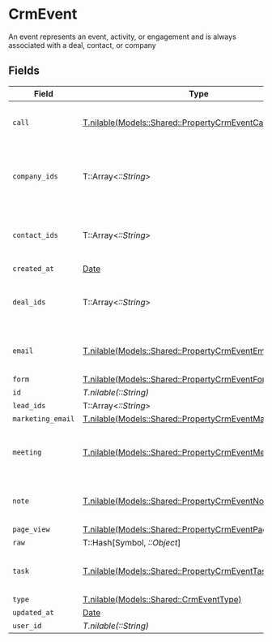# CrmEvent

An event represents an event, activity, or engagement and is always associated with a deal, contact, or company


## Fields

| Field                                                                                                              | Type                                                                                                               | Required                                                                                                           | Description                                                                                                        |
| ------------------------------------------------------------------------------------------------------------------ | ------------------------------------------------------------------------------------------------------------------ | ------------------------------------------------------------------------------------------------------------------ | ------------------------------------------------------------------------------------------------------------------ |
| `call`                                                                                                             | [T.nilable(Models::Shared::PropertyCrmEventCall)](../../models/shared/propertycrmeventcall.md)                     | :heavy_minus_sign:                                                                                                 | The call object, when type = call                                                                                  |
| `company_ids`                                                                                                      | T::Array<*::String*>                                                                                               | :heavy_minus_sign:                                                                                                 | An array of company IDs associated with this event                                                                 |
| `contact_ids`                                                                                                      | T::Array<*::String*>                                                                                               | :heavy_minus_sign:                                                                                                 | An array of contact IDs associated with this event                                                                 |
| `created_at`                                                                                                       | [Date](https://ruby-doc.org/stdlib-2.6.1/libdoc/date/rdoc/Date.html)                                               | :heavy_minus_sign:                                                                                                 | N/A                                                                                                                |
| `deal_ids`                                                                                                         | T::Array<*::String*>                                                                                               | :heavy_minus_sign:                                                                                                 | An array of deal IDs associated with this event                                                                    |
| `email`                                                                                                            | [T.nilable(Models::Shared::PropertyCrmEventEmail)](../../models/shared/propertycrmeventemail.md)                   | :heavy_minus_sign:                                                                                                 | The email object, when type = email                                                                                |
| `form`                                                                                                             | [T.nilable(Models::Shared::PropertyCrmEventForm)](../../models/shared/propertycrmeventform.md)                     | :heavy_minus_sign:                                                                                                 | N/A                                                                                                                |
| `id`                                                                                                               | *T.nilable(::String)*                                                                                              | :heavy_minus_sign:                                                                                                 | N/A                                                                                                                |
| `lead_ids`                                                                                                         | T::Array<*::String*>                                                                                               | :heavy_minus_sign:                                                                                                 | N/A                                                                                                                |
| `marketing_email`                                                                                                  | [T.nilable(Models::Shared::PropertyCrmEventMarketingEmail)](../../models/shared/propertycrmeventmarketingemail.md) | :heavy_minus_sign:                                                                                                 | N/A                                                                                                                |
| `meeting`                                                                                                          | [T.nilable(Models::Shared::PropertyCrmEventMeeting)](../../models/shared/propertycrmeventmeeting.md)               | :heavy_minus_sign:                                                                                                 | The meeting object, when type = meeting                                                                            |
| `note`                                                                                                             | [T.nilable(Models::Shared::PropertyCrmEventNote)](../../models/shared/propertycrmeventnote.md)                     | :heavy_minus_sign:                                                                                                 | The note object, when type = note                                                                                  |
| `page_view`                                                                                                        | [T.nilable(Models::Shared::PropertyCrmEventPageView)](../../models/shared/propertycrmeventpageview.md)             | :heavy_minus_sign:                                                                                                 | N/A                                                                                                                |
| `raw`                                                                                                              | T::Hash[Symbol, *::Object*]                                                                                        | :heavy_minus_sign:                                                                                                 | N/A                                                                                                                |
| `task`                                                                                                             | [T.nilable(Models::Shared::PropertyCrmEventTask)](../../models/shared/propertycrmeventtask.md)                     | :heavy_minus_sign:                                                                                                 | The task object, when type = task                                                                                  |
| `type`                                                                                                             | [T.nilable(Models::Shared::CrmEventType)](../../models/shared/crmeventtype.md)                                     | :heavy_minus_sign:                                                                                                 | N/A                                                                                                                |
| `updated_at`                                                                                                       | [Date](https://ruby-doc.org/stdlib-2.6.1/libdoc/date/rdoc/Date.html)                                               | :heavy_minus_sign:                                                                                                 | N/A                                                                                                                |
| `user_id`                                                                                                          | *T.nilable(::String)*                                                                                              | :heavy_minus_sign:                                                                                                 | N/A                                                                                                                |